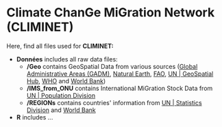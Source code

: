 # Climate ChanGe MiGration Network (CLIMINET)

Here, find all files used for **CLIMINET:**

- **Données** includes all raw data files:
  - **/Geo** contains GeoSpatial Data from various sources ([Global Administrative Areas (GADM)](https://gadm.org/download_world.html), [Natural Earth](https://www.naturalearthdata.com/), [FAO](https://data.apps.fao.org/map/catalog/srv/eng/catalog.search#/home), [UN | GeoSpatial Hub](https://geoservices.un.org/webapps/geohub/), [WHO](https://gis-who.hub.arcgis.com/) and [World Bank](https://datacatalog.worldbank.org/search/dataset/0038272/World-Bank-Official-Boundaries))
  - **/IMS_from_ONU** contains International MiGration Stock Data from [UN | Population Division](https://www.un.org/development/desa/pd/content/international-migrant-stock)
  - **/REGIONs** contains countries' information from [UN | Statistics Division](https://unstats.un.org/unsd/methodology/m49/) and [World Bank](https://datahelpdesk.worldbank.org/knowledgebase/articles/906519-world-bank-country-and-lending-groups)
- **R** includes ...
